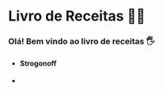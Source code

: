# Livro de Receitas :woman_cook: 

### Olá! Bem vindo ao livro de receitas :raised_hand_with_fingers_splayed: 

* #### Strogonoff

* 
